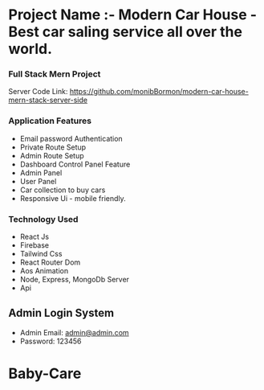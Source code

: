 # Project Name :- Modern Car House - Best car saling service all over the world.

### Full Stack Mern Project
Server Code Link: https://github.com/monibBormon/modern-car-house-mern-stack-server-side

### Application Features

* Email password Authentication
* Private Route Setup
* Admin Route Setup
* Dashboard Control Panel Feature
* Admin Panel
* User Panel
* Car collection to buy cars
* Responsive Ui - mobile friendly.


### Technology Used

* React Js
* Firebase
* Tailwind Css
* React Router Dom
* Aos Animation
* Node, Express, MongoDb Server
* Api

## Admin Login System

* Admin Email: admin@admin.com
* Password: 123456




# Baby-Care
